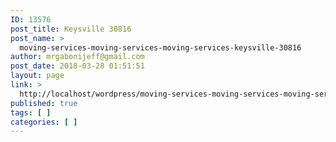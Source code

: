 ```yaml
---
ID: 13576
post_title: Keysville 30816
post_name: >
  moving-services-moving-services-moving-services-keysville-30816
author: mrgabonijeff@gmail.com
post_date: 2018-03-28 01:51:51
layout: page
link: >
  http://localhost/wordpress/moving-services-moving-services-moving-services-keysville-30816/
published: true
tags: [ ]
categories: [ ]
---
```

